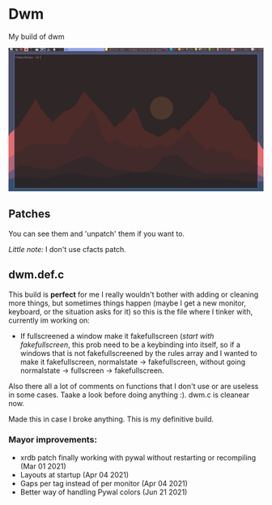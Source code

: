 # Dwm
My build of dwm

![Image](PersonalBuild/ss.png "dwm")

## Patches
You can see them and 'unpatch' them if you want to.


_Little note:_ I don't use cfacts patch.

## dwm.def.c
This build is **perfect** for me I really wouldn't bother with adding or
cleaning more things, but sometimes things happen (maybe I get a new monitor,
keyboard, or the situation asks for it) so this is the file where I tinker
with, currently im working on:
- If fullscreened a window make it fakefullscreen (_start with fakefullscreen_, this prob need to be a keybinding into itself, so if a windows that is not fakefullscreened by the rules array and I wanted to make it fakefullscreen, normalstate -> fakefullscreen, without going normalstate -> fullscreen -> fakefullscreen.

Also there all a lot of comments on functions that I don't use or are useless
in some cases. Taake a look before doing anything :). dwm.c is cleanear now.

Made this in case I broke anything. This is my definitive build.
### Mayor improvements:
- xrdb patch finally working with pywal without restarting or recompiling (Mar
  01 2021)
- Layouts at startup (Apr 04 2021)
- Gaps per tag instead of per monitor (Apr 04 2021)
- Better way of handling Pywal colors (Jun 21 2021)
